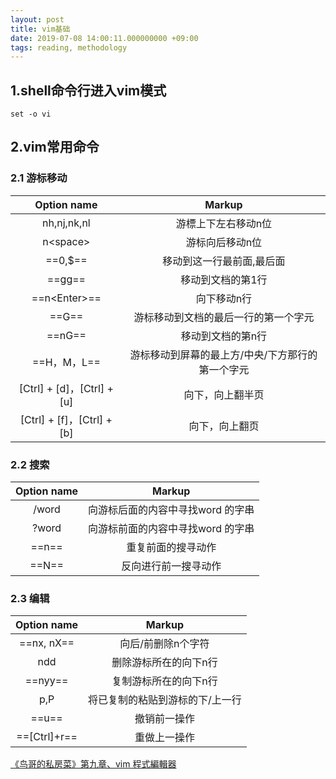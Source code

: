 ```yaml
---
layout: post
title: vim基础
date: 2019-07-08 14:00:11.000000000 +09:00
tags: reading, methodology
---
```


## 1.shell命令行进入vim模式
```
set -o vi
```
## 2.vim常用命令

### 2.1 游标移动

|Option name               |           Markup      
|:--------------------:     |:------------------:     
|nh,nj,nk,nl               |游標上下左右移动n位         
|n\<space>                  |游标向后移动n位   
|==0,$==                      |移动到这一行最前面,最后面  
|==gg==      |移动到文档的第1行
|==n\<Enter>== |向下移动n行
|==G==       |游标移动到文档的最后一行的第一个字元
|==nG==	   |移动到文档的第n行
|==H，M，L==|游标移动到屏幕的最上方/中央/下方那行的第一个字元
|[Ctrl] + [d]，[Ctrl] + [u] | 向下，向上翻半页  
|[Ctrl] + [f]，[Ctrl] + [b] | 向下，向上翻页 

### 2.2 搜索
|Option name               |           Markup      
|:--------------------:     |:------------------: 
|/word	| 向游标后面的内容中寻找word 的字串
|?word	| 向游标前面的内容中寻找word 的字串
|==n==	    |重复前面的搜寻动作
|==N==      |反向进行前一搜寻动作

### 2.3 编辑
|Option name               |           Markup      
|:--------------------:     |:------------------: 
|==nx, nX==	|向后/前删除n个字符
|ndd    |删除游标所在的向下n行
|==nyy==    |复制游标所在的向下n行
|p,P    |将已复制的粘贴到游标的下/上一行
|==u==     |撤销前一操作
|==[Ctrl]+r==|重做上一操作

[《鸟哥的私房菜》第九章、vim 程式編輯器](http://linux.vbird.org/linux_basic/0310vi.php)





